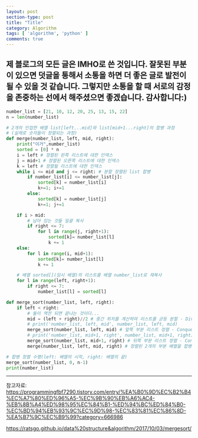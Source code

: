 ```yaml
---
layout: post
section-type: post
title: "Title"
category: Algorithm
tags: [ 'algorithm', 'python' ]
comments: true
---
```

제 블로그의 모든 글은 IMHO로 쓴 것입니다.
잘못된 부분이 있으면 덧글을 통해서 소통을 하면 더 좋은 글로 발전이 될 수 있을 것 같습니다.
그렇지만 소통을 할 때 서로의 감정을 존중하는 선에서 해주셨으면 좋겠습니다.
감사합니다:)
---


``` python
number_list = [21, 10, 12, 20, 25, 13, 15, 22]
n = len(number_list)

# 2개의 인접한 배열 list[left...mid]와 list[mid+1...right]의 합병 과정
# (실제로 숫자들이 정렬되는 과정)
def merge(number_list, left, mid, right):
    print("이거",number_list)
    sorted = [0] * n
    i = left # 정렬된 왼쪽 리스트에 대한 인덱스
    j = mid+1 # 정렬된 오른쪽 리스트에 대한 인덱스
    k = left # 정렬될 리스트에 대한 인덱스
    while i <= mid and j <= right: # 분할 정렬된 list 합병
        if number_list[i] <= number_list[j]:
            sorted[k] = number_list[i]
            k+=1; i+=1
        else:
            sorted[k] = number_list[j]
            k+=1; j+=1

    if i > mid:
        # 남아 있는 것들 일괄 복사
        if right <= 7:
            for l in range(j, right+1):
                sorted[k]= number_list[l]
                k += 1
    else:
        for l in range(i, mid+1):
            sorted[k]= number_list[l]
            k += 1

    # 배열 sorted[](임시 배열)의 리스트를 배열 number_list로 재복사
    for l in range(left, right+1):
        if right <= 7:
            number_list[l] = sorted[l]

def merge_sort(number_list, left, right):
    if left < right:
        # 둘이 역전 되면 끝나는 것이다...
        mid = (left + right)//2 # 중간 위치를 계산하여 리스트를 균등 분할 - Divide
        # print('number_list, left, mid', number_list, left, mid)
        merge_sort(number_list, left, mid) # 앞쪽 부분 리스트 정렬 - Conquer
        # print('number_list, mid+1, right', number_list, mid+1, right)
        merge_sort(number_list, mid+1, right) # 뒤쪽 부분 리스트 정렬 - Conquer
        merge(number_list, left, mid, right) # 정렬된 2개의 부분 배열을 합병하는 과정 - Combine

# 합병 정렬 수행(left: 배열의 시작, right: 배열의 끝)
merge_sort(number_list, 0, n-1)
print(number_list)
```


---
참고자료:
https://programmingfbf7290.tistory.com/entry/%EA%B0%9D%EC%B2%B4%EC%A7%80%ED%96%A5-%EC%9B%90%EB%A6%AC4-%EB%8B%A4%ED%98%95%EC%84%B1-%ED%94%BC%ED%84%B0-%EC%BD%94%EB%93%9C%EC%9D%98-%EC%83%81%EC%86%8D-%EA%B7%9C%EC%B9%99?category=666986

https://ratsgo.github.io/data%20structure&algorithm/2017/10/03/mergesort/
